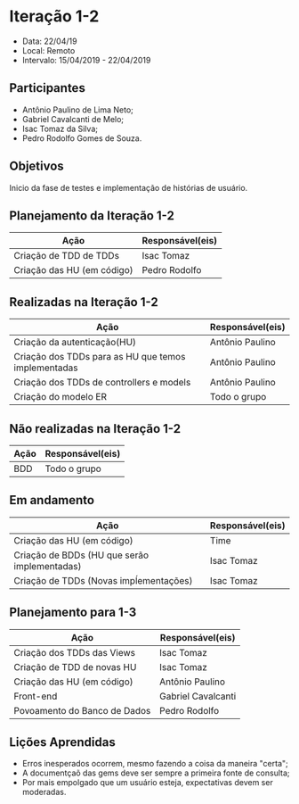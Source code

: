 # Iteração 1-2
* Data: 22/04/19
* Local: Remoto
* Intervalo: 15/04/2019 - 22/04/2019
## Participantes
  * Antônio Paulino de Lima Neto;
  * Gabriel Cavalcanti de Melo;
  * Isac Tomaz da Silva;
  * Pedro Rodolfo Gomes de Souza.
## Objetivos
Inicio da fase de testes e implementação de histórias de usuário.
## Planejamento da Iteração 1-2
| Ação | Responsável(eis) |
|----------|----------|
| Criação de TDD de TDDs     | Isac Tomaz |
| Criação das HU (em código) | Pedro Rodolfo |
## Realizadas na Iteração 1-2
| Ação | Responsável(eis) |
|----------|----------|
| Criação da autenticação(HU)   | Antônio Paulino |
| Criação dos TDDs para as HU que temos implementadas | Antônio Paulino |
| Criação dos TDDs de controllers e models | Antônio Paulino |
| Criação do modelo ER | Todo o grupo |
## Não realizadas na Iteração 1-2
| Ação | Responsável(eis) |
|------|------------------|
|BDD|Todo o grupo|
## Em andamento 
| Ação | Responsável(eis) |
|----------|----------|
| Criação das HU  (em código) | Time |
| Criação de BDDs (HU que serão implementadas) | Isac Tomaz |
| Criação de TDDs (Novas impĺementações) | Isac Tomaz |
## Planejamento para 1-3
| Ação | Responsável(eis) |
|----------|----------|
| Criação dos TDDs das Views | Isac Tomaz |
| Criação de TDD de novas HU | Isac Tomaz |
| Criação das HU (em código) | Antônio Paulino |
| Front-end             | Gabriel Cavalcanti |
| Povoamento do Banco de Dados | Pedro Rodolfo
## Lições Aprendidas
* Erros inesperados ocorrem, mesmo fazendo a coisa da maneira "certa";
* A documentçaõ das gems deve ser sempre a primeira fonte de consulta;
* Por mais empolgado que um usuário esteja, expectativas devem ser moderadas.
